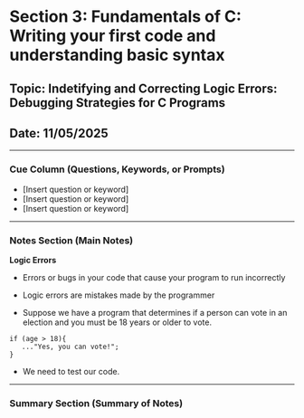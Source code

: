 # Section 3: Fundamentals of C: Writing your first code and understanding basic syntax

## Topic: Indetifying and Correcting Logic Errors: Debugging Strategies for C Programs
## Date: 11/05/2025

---

### Cue Column (Questions, Keywords, or Prompts)

- [Insert question or keyword]
- [Insert question or keyword]
- [Insert question or keyword]

---

### Notes Section (Main Notes)
 
**Logic Errors**
- Errors or bugs in your code that cause your program to run incorrectly
- Logic errors are mistakes made by the programmer

- Suppose we have a program that determines if a person can vote in an election and you must be 18 years or older to vote.
```
if (age > 18){
   ..."Yes, you can vote!";
}
```
- We need to test our code.
---

### Summary Section (Summary of Notes)

